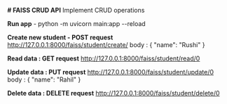 **# FAISS CRUD API**
Implement CRUD operations 

**Run app** - python -m uvicorn main:app --reload

**Create new student - POST request**
http://127.0.0.1:8000/faiss/student/create/
body :
{
  "name": "Rushi"
}

**Read data : GET request**
http://127.0.0.1:8000/faiss/student/read/0

**Update data : PUT request**
http://127.0.0.1:8000/faiss/student/update/0
body :
{
  "name": "Rahil"
}

**Delete data : DELETE request**
http://127.0.0.1:8000/faiss/student/delete/0


